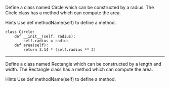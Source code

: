 Define a class named Circle which can be constructed by a radius. The Circle class has a method which can compute the area.

Hints
Use def methodName(self) to define a method.

```
class Circle:
    def __init__(self, radius):
        self.radius = radius
    def area(self):
        return 3.14 * (self.radius ** 2)
```
---

Define a class named Rectangle which can be constructed by a length and width. The Rectangle class has a method which can compute the area.

Hints
Use def methodName(self) to define a method.


